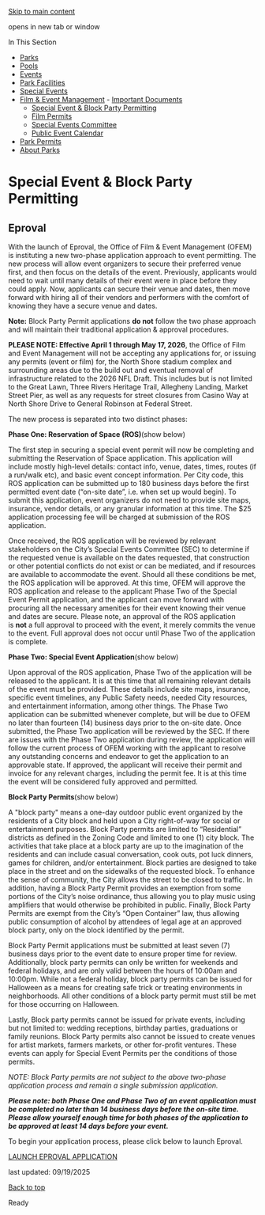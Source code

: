 [Skip to main content](https://www.pittsburghpa.gov/Recreation-Events/Film-Event-Management/Special-Event-Block-Party-Permitting#main-content)

opens in new tab or window

In This Section

- [Parks](https://www.pittsburghpa.gov/Recreation-Events/Parks)
- [Pools](https://www.pittsburghpa.gov/Recreation-Events/Pools)
- [Events](https://www.pittsburghpa.gov/Recreation-Events/Events)
- [Park Facilities](https://www.pittsburghpa.gov/Recreation-Events/Park-Facilities)
- [Special Events](https://www.pittsburghpa.gov/Recreation-Events/Special-Events)
- [Film & Event Management](https://www.pittsburghpa.gov/Recreation-Events/Film-Event-Management)  - [Important Documents](https://www.pittsburghpa.gov/Recreation-Events/Film-Event-Management/Important-Documents)
  - [Special Event & Block Party Permitting](https://www.pittsburghpa.gov/Recreation-Events/Film-Event-Management/Special-Event-Block-Party-Permitting)
  - [Film Permits](https://www.pittsburghpa.gov/Recreation-Events/Film-Event-Management/Film-Permits)
  - [Special Events Committee](https://www.pittsburghpa.gov/Recreation-Events/Film-Event-Management/Special-Events-Committee)
  - [Public Event Calendar](https://www.pittsburghpa.gov/Recreation-Events/Film-Event-Management/Public-Event-Calendar)
- [Park Permits](https://www.pittsburghpa.gov/Recreation-Events/Park-Permits)
- [About Parks](https://www.pittsburghpa.gov/Recreation-Events/About-Parks)

# Special Event & Block Party Permitting

## **Eproval**

With the launch of Eproval, the Office of Film & Event Management (OFEM) is instituting a new two-phase application approach to event permitting. The new process will allow event organizers to secure their preferred venue first, and then focus on the details of the event. Previously, applicants would need to wait until many details of their event were in place before they could apply. Now, applicants can secure their venue and dates, then move forward with hiring all of their vendors and performers with the comfort of knowing they have a secure venue and dates.

**Note:** Block Party Permit applications **do not** follow the two phase approach and will maintain their traditional application & approval procedures.

**PLEASE NOTE: Effective April 1 through May 17, 2026**, the Office of Film and Event Management will not be accepting any applications for, or issuing any permits (event or film) for, the North Shore stadium complex and surrounding areas due to the build out and eventual removal of infrastructure related to the 2026 NFL Draft. This includes but is not limited to the Great Lawn, Three Rivers Heritage Trail, Allegheny Landing, Market Street Pier, as well as any requests for street closures from Casino Way at North Shore Drive to General Robinson at Federal Street.

The new process is separated into two distinct phases:

**Phase One: Reservation of Space (ROS)**(show below)

The first step in securing a special event permit will now be completing and submitting the Reservation of Space application. This application will include mostly high-level details: contact info, venue, dates, times, routes (if a run/walk etc), and basic event concept information. Per City code, this ROS application can be submitted up to 180 business days before the first permitted event date (“on-site date”, i.e. when set up would begin). To submit this application, event organizers do not need to provide site maps, insurance, vendor details, or any granular information at this time. The $25 application processing fee will be charged at submission of the ROS application.

Once received, the ROS application will be reviewed by relevant stakeholders on the City’s Special Events Committee (SEC) to determine if the requested venue is available on the dates requested, that construction or other potential conflicts do not exist or can be mediated, and if resources are available to accommodate the event. Should all these conditions be met, the ROS application will be approved. At this time, OFEM will approve the ROS application and release to the applicant Phase Two of the Special Event Permit application, and the applicant can move forward with procuring all the necessary amenities for their event knowing their venue and dates are secure. Please note, an approval of the ROS application is **not** a full approval to proceed with the event, it merely commits the venue to the event. Full approval does not occur until Phase Two of the application is complete.

**Phase Two: Special Event Application**(show below)

Upon approval of the ROS application, Phase Two of the application will be released to the applicant. It is at this time that all remaining relevant details of the event must be provided. These details include site maps, insurance, specific event timelines, any Public Safety needs, needed City resources, and entertainment information, among other things. The Phase Two application can be submitted whenever complete, but will be due to OFEM no later than fourteen (14) business days prior to the on-site date. Once submitted, the Phase Two application will be reviewed by the SEC. If there are issues with the Phase Two application during review, the application will follow the current process of OFEM working with the applicant to resolve any outstanding concerns and endeavor to get the application to an approvable state. If approved, the applicant will receive their permit and invoice for any relevant charges, including the permit fee. It is at this time the event will be considered fully approved and permitted.

**Block Party Permits**(show below)

A "block party" means a one-day outdoor public event organized by the residents of a City block and held upon a City right-of-way for social or entertainment purposes. Block Party permits are limited to “Residential” districts as defined in the Zoning Code and limited to one (1) city block. The activities that take place at a block party are up to the imagination of the residents and can include casual conversation, cook outs, pot luck dinners, games for children, and/or entertainment. Block parties are designed to take place in the street and on the sidewalks of the requested block. To enhance the sense of community, the City allows the street to be closed to traffic. In addition, having a Block Party Permit provides an exemption from some portions of the City’s noise ordinance, thus allowing you to play music using amplifiers that would otherwise be prohibited in public. Finally, Block Party Permits are exempt from the City’s “Open Container” law, thus allowing public consumption of alcohol by attendees of legal age at an approved block party, only on the block identified by the permit.

Block Party Permit applications must be submitted at least seven (7) business days prior to the event date to ensure proper time for review. Additionally, block party permits can only be written for weekends and federal holidays, and are only valid between the hours of 10:00am and 10:00pm. While not a federal holiday, block party permits can be issued for Halloween as a means for creating safe trick or treating environments in neighborhoods. All other conditions of a block party permit must still be met for those occurring on Halloween.

Lastly, Block party permits cannot be issued for private events, including but not limited to: wedding receptions, birthday parties, graduations or family reunions. Block Party permits also cannot be issued to create venues for artist markets, farmers markets, or other for-profit ventures. These events can apply for Special Event Permits per the conditions of those permits.

_NOTE: Block Party permits are not subject to the above two-phase application process and remain a single submission application._

_**Please note: both Phase One and Phase Two of an event application must be completed no later than 14 business days before the on-site time. Please allow yourself enough time for both phases of the application to be approved at least 14 days before your event.**_

To begin your application process, please click below to launch Eproval.

[LAUNCH EPROVAL APPLICATION](https://eproval.pittsburghpa.gov/)

last updated: 09/19/2025

[Back to top](https://www.pittsburghpa.gov/Recreation-Events/Film-Event-Management/Special-Event-Block-Party-Permitting#body-top)

Ready
